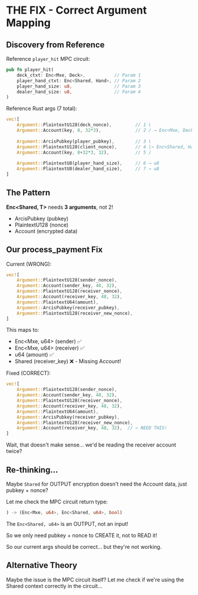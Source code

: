 # THE FIX - Correct Argument Mapping

## Discovery from Reference

Reference `player_hit` MPC circuit:
```rust
pub fn player_hit(
    deck_ctxt: Enc<Mxe, Deck>,           // Param 1
    player_hand_ctxt: Enc<Shared, Hand>, // Param 2
    player_hand_size: u8,                // Param 3
    dealer_hand_size: u8,                // Param 4
)
```

Reference Rust args (7 total):
```rust
vec![
    Argument::PlaintextU128(deck_nonce),         // 1 \
    Argument::Account(key, 8, 32*3),             // 2 / → Enc<Mxe, Deck>
    
    Argument::ArcisPubkey(player_pubkey),        // 3 \
    Argument::PlaintextU128(client_nonce),       // 4 |→ Enc<Shared, Hand>
    Argument::Account(key, 8+32*3, 32),          // 5 /
    
    Argument::PlaintextU8(player_hand_size),     // 6 → u8
    Argument::PlaintextU8(dealer_hand_size),     // 7 → u8
]
```

## The Pattern

**Enc<Shared, T>** needs **3 arguments**, not 2!
- ArcisPubkey (pubkey)
- PlaintextU128 (nonce)
- Account (encrypted data)

## Our process_payment Fix

Current (WRONG):
```rust
vec![
    Argument::PlaintextU128(sender_nonce),
    Argument::Account(sender_key, 48, 32),
    Argument::PlaintextU128(receiver_nonce),
    Argument::Account(receiver_key, 48, 32),
    Argument::PlaintextU64(amount),
    Argument::ArcisPubkey(receiver_pubkey),
    Argument::PlaintextU128(receiver_new_nonce),
]
```

This maps to:
- Enc<Mxe, u64> (sender) ✅
- Enc<Mxe, u64> (receiver) ✅
- u64 (amount) ✅
- Shared (receiver_key) ❌ - Missing Account!

Fixed (CORRECT):
```rust
vec![
    Argument::PlaintextU128(sender_nonce),
    Argument::Account(sender_key, 48, 32),
    Argument::PlaintextU128(receiver_nonce),
    Argument::Account(receiver_key, 48, 32),
    Argument::PlaintextU64(amount),
    Argument::ArcisPubkey(receiver_pubkey),
    Argument::PlaintextU128(receiver_new_nonce),
    Argument::Account(receiver_key, 48, 32),  // ← NEED THIS!
]
```

Wait, that doesn't make sense... we'd be reading the receiver account twice?

## Re-thinking...

Maybe `Shared` for OUTPUT encryption doesn't need the Account data, just pubkey + nonce?

Let me check the MPC circuit return type:
```rust
) -> (Enc<Mxe, u64>, Enc<Shared, u64>, bool)
```

The `Enc<Shared, u64>` is an OUTPUT, not an input!

So we only need pubkey + nonce to CREATE it, not to READ it!

So our current args should be correct... but they're not working.

## Alternative Theory

Maybe the issue is the MPC circuit itself? Let me check if we're using the Shared context correctly in the circuit...
